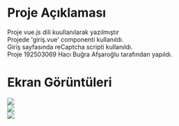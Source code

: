 <h1>Proje Açıklaması</h1>
<div>Proje vue.js dili kuullanılarak yazılmıştır<br>
Projede 'giriş.vue' componenti kullanıldı.<br>
Giriş sayfasında reCaptcha scripti kullanıldı.<br>
Proje 192503069 Hacı Buğra Afşaroğlu tarafından yapıldı.<br>
</div> 
<h1>Ekran Görüntüleri</h1>
 <img src="https://github.com/bugraafsaroglu/bitirmeproje2/assets/115720117/3a914eb6-98c7-47a8-a6d6-e779e8befa24">

 <br>
  <img src="https://github.com/bugraafsaroglu/bitirmeproje2/assets/115720117/fc4500c2-3276-490e-ab6a-d8b01158021a">

  <br>
 <img src="https://github.com/bugraafsaroglu/bitirmeproje2/assets/115720117/bc74cf83-3140-4e1b-8ef9-a721f4d56838">

